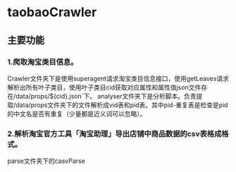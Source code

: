 # taobaoCrawler
## 主要功能
### 1.爬取淘宝类目信息。
Crawler文件夹下是使用superagent请求淘宝类目信息接口，使用getLeaves请求解析出所有叶子类目，使用叶子类目cid获取对应属性和属性值json文件存在/data/props/${cid}.json`下。
analyser文件夹下是分析脚本。负责提取/data/props文件夹下的文件解析成vid表和pid表。其中pid-重复表是检查是pid的中文名是否有重复（少量都是近义词可以忽略）。

### 2.解析淘宝官方工具「淘宝助理」导出店铺中商品数据的csv表格成格式。
parse文件夹下的casvParse
